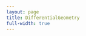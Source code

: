 ```yaml
---
layout: page
title: DifferentialGeometry
full-width: true
---
```



<div style="text-align: center">
<object type="image/svg+xml" data="/svgs/DifferentialGeometry.txt.svg"> </object>
</div>
